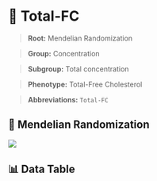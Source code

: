 # 🧪 Total-FC

> **Root:** Mendelian Randomization

> **Group:** Concentration  

> **Subgroup:** Total concentration

> **Phenotype:** Total-Free Cholesterol  

> **Abbreviations:** `Total-FC`

## 🧬 Mendelian Randomization  

<img src="/MR/Figures/Inverse/TotalhengxianFC.png"/>


## 📊 Data Table


<CsvTableMRI src="/MR/Data/Inverse/TotalhengxianFC.csv"/>

